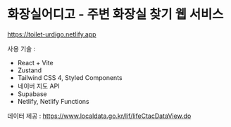 # 화장실어디고 - 주변 화장실 찾기 웹 서비스

https://toilet-urdigo.netlify.app

사용 기술 :
  - React + Vite
  - Zustand
  - Tailwind CSS 4, Styled Components
  - 네이버 지도 API
  - Supabase
  - Netlify, Netlify Functions


데이터 제공 : 
https://www.localdata.go.kr/lif/lifeCtacDataView.do

